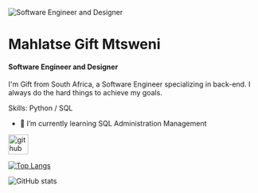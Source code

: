 ![Software Engineer and Designer](https://arturssmirnovs.github.io/github-profile-readme-generator/images/banner.png)

# Mahlatse Gift Mtsweni
#### Software Engineer and Designer

I'm Gift from South Africa, a Software Engineer specializing in back-end. I always do the hard things to achieve my goals. 

Skills: Python / SQL 

- 🌱 I’m currently learning SQL Administration Management

[<img src='https://cdn.jsdelivr.net/npm/simple-icons@3.0.1/icons/github.svg' alt='github' height='40'>](https://github.com/mgmtsweni)  

[![Top Langs](https://github-readme-stats.vercel.app/api/top-langs/?username=mgmtsweni)](https://github.com/anuraghazra/github-readme-stats)

![GitHub stats](https://github-readme-stats.vercel.app/api?username=mgmtsweni&show_icons=true)  





<!--
**mgmtsweni/mgmtsweni** is a ✨ _special_ ✨ repository because its `README.md` (this file) appears on your GitHub profile.

Here are some ideas to get you started:

- 🔭 I’m currently working on ...
- 🌱 I’m currently learning ...
- 👯 I’m looking to collaborate on ...
- 🤔 I’m looking for help with ...
- 💬 Ask me about ...
- 📫 How to reach me: ...
- 😄 Pronouns: ...
- ⚡ Fun fact: ...
-->
